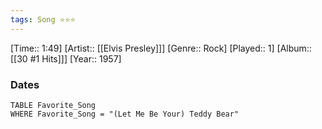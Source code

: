 ```yaml
---
tags: Song ⭐⭐⭐ 
---
```

[Time:: 1:49]
[Artist:: [[Elvis Presley]]]
[Genre:: Rock]
[Played:: 1]
[Album:: [[30 #1 Hits]]]
[Year:: 1957]
### Dates
````dataview
TABLE Favorite_Song
WHERE Favorite_Song = "(Let Me Be Your) Teddy Bear"
````